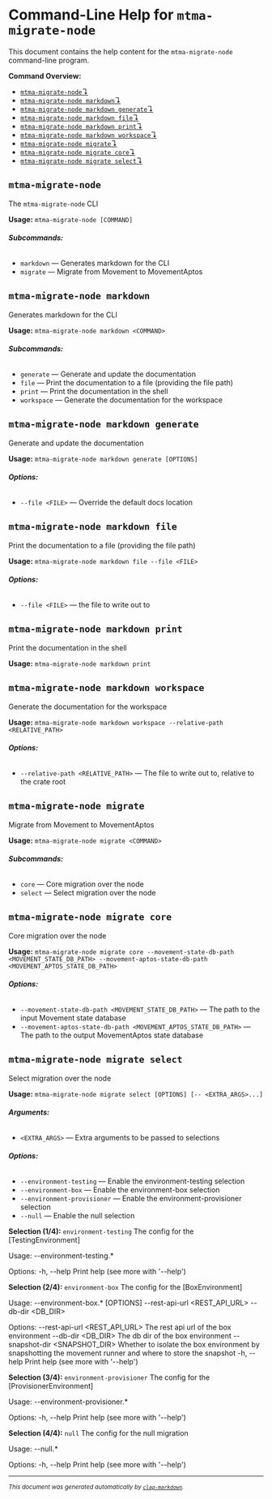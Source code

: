 # Command-Line Help for `mtma-migrate-node`

This document contains the help content for the `mtma-migrate-node` command-line program.

**Command Overview:**

* [`mtma-migrate-node`↴](#mtma-migrate-node)
* [`mtma-migrate-node markdown`↴](#mtma-migrate-node-markdown)
* [`mtma-migrate-node markdown generate`↴](#mtma-migrate-node-markdown-generate)
* [`mtma-migrate-node markdown file`↴](#mtma-migrate-node-markdown-file)
* [`mtma-migrate-node markdown print`↴](#mtma-migrate-node-markdown-print)
* [`mtma-migrate-node markdown workspace`↴](#mtma-migrate-node-markdown-workspace)
* [`mtma-migrate-node migrate`↴](#mtma-migrate-node-migrate)
* [`mtma-migrate-node migrate core`↴](#mtma-migrate-node-migrate-core)
* [`mtma-migrate-node migrate select`↴](#mtma-migrate-node-migrate-select)

## `mtma-migrate-node`

The `mtma-migrate-node` CLI

**Usage:** `mtma-migrate-node [COMMAND]`

###### **Subcommands:**

* `markdown` — Generates markdown for the CLI
* `migrate` — Migrate from Movement to MovementAptos



## `mtma-migrate-node markdown`

Generates markdown for the CLI

**Usage:** `mtma-migrate-node markdown <COMMAND>`

###### **Subcommands:**

* `generate` — Generate and update the documentation
* `file` — Print the documentation to a file (providing the file path)
* `print` — Print the documentation in the shell
* `workspace` — Generate the documentation for the workspace



## `mtma-migrate-node markdown generate`

Generate and update the documentation

**Usage:** `mtma-migrate-node markdown generate [OPTIONS]`

###### **Options:**

* `--file <FILE>` — Override the default docs location



## `mtma-migrate-node markdown file`

Print the documentation to a file (providing the file path)

**Usage:** `mtma-migrate-node markdown file --file <FILE>`

###### **Options:**

* `--file <FILE>` — the file to write out to



## `mtma-migrate-node markdown print`

Print the documentation in the shell

**Usage:** `mtma-migrate-node markdown print`



## `mtma-migrate-node markdown workspace`

Generate the documentation for the workspace

**Usage:** `mtma-migrate-node markdown workspace --relative-path <RELATIVE_PATH>`

###### **Options:**

* `--relative-path <RELATIVE_PATH>` — The file to write out to, relative to the crate root



## `mtma-migrate-node migrate`

Migrate from Movement to MovementAptos

**Usage:** `mtma-migrate-node migrate <COMMAND>`

###### **Subcommands:**

* `core` — Core migration over the node
* `select` — Select migration over the node



## `mtma-migrate-node migrate core`

Core migration over the node

**Usage:** `mtma-migrate-node migrate core --movement-state-db-path <MOVEMENT_STATE_DB_PATH> --movement-aptos-state-db-path <MOVEMENT_APTOS_STATE_DB_PATH>`

###### **Options:**

* `--movement-state-db-path <MOVEMENT_STATE_DB_PATH>` — The path to the input Movement state database
* `--movement-aptos-state-db-path <MOVEMENT_APTOS_STATE_DB_PATH>` — The path to the output MovementAptos state database



## `mtma-migrate-node migrate select`

Select migration over the node

**Usage:** `mtma-migrate-node migrate select [OPTIONS] [-- <EXTRA_ARGS>...]`

###### **Arguments:**

* `<EXTRA_ARGS>` — Extra arguments to be passed to selections

###### **Options:**

* `--environment-testing` — Enable the environment-testing selection
* `--environment-box` — Enable the environment-box selection
* `--environment-provisioner` — Enable the environment-provisioner selection
* `--null` — Enable the null selection

**Selection (1/4):** `environment-testing`
The config for the [TestingEnvironment]

Usage: --environment-testing.*

Options:
  -h, --help  Print help (see more with '--help')

**Selection (2/4):** `environment-box`
The config for the [BoxEnvironment]

Usage: --environment-box.* [OPTIONS] --rest-api-url <REST_API_URL> --db-dir <DB_DIR>

Options:
      --rest-api-url <REST_API_URL>  The rest api url of the box environment
      --db-dir <DB_DIR>              The db dir of the box environment
      --snapshot-dir <SNAPSHOT_DIR>  Whether to isolate the box environment by snapshotting the movement runner and where to
                                     store the snapshot
  -h, --help                         Print help (see more with '--help')

**Selection (3/4):** `environment-provisioner`
The config for the [ProvisionerEnvironment]

Usage: --environment-provisioner.*

Options:
  -h, --help  Print help (see more with '--help')

**Selection (4/4):** `null`
The config for the null migration

Usage: --null.*

Options:
  -h, --help  Print help (see more with '--help')





<hr/>

<small><i>
    This document was generated automatically by
    <a href="https://crates.io/crates/clap-markdown"><code>clap-markdown</code></a>.
</i></small>
